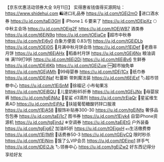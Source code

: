 【京东优惠活动领券大全 9月11日】
实得惠省钱值得买源网址：https://www.shidehui.com
🛍️进口礼品券
https://u.jd.com/tGEj2mO
🥃进口酒水券
https://u.jd.com/taEj3GH
 iPhone１６要来了
https://u.jd.com/tDEjpXz
🌕中秋主会场
https://u.jd.com/tOEjg2F
https://u.jd.com/tOEjWB7
酒类券
https://u.jd.com/t6EjN9q
https://u.jd.com/tOEjaCe
🛒超市中秋券
https://u.jd.com/trEj6y0
白象方便面 0.83/包
https://u.jd.com/tGEjDLb
https://u.jd.com/tOEj0I5
🥮月满中秋月饼会场
https://u.jd.com/t1EjDef
🥮老鼎丰月饼
https://u.jd.com/t6EjAHx
🥮稻香村月饼
https://u.jd.com/tGEj6Nx
粮油调味 满119打9折
https://u.jd.com/t6Ej2Di
https://u.jd.com/t6EjBv6
生鲜券
https://u.jd.com/tDEj6Kb
https://u.jd.com/tGEjZuw
🆓超市抽免单
https://u.jd.com/tGEjAMh
🍼99母婴券
https://u.jd.com/tDEj1Cx
🧻纸巾券
https://u.jd.com/tDEjNaf
杜蕾斯 带刺魔法装
https://u.jd.com/t6EjExf
🏷超市领劵中心
https://u.jd.com/t1EjSnM
🍮徐福记 小布甸果冻
https://u.jd.com/tOEjBQU
🏻儿童奶粉85折券
https://u.jd.com/tGEjJNx
🏻母婴尿裤
https://u.jd.com/tgEjNAz
🏻星鲨 d3滴剂
https://u.jd.com/trEjaQr
🏻星鲨维生素AD
https://u.jd.com/trEjPAz
🏻扶娃葡萄糖酸钙锌口服液
https://u.jd.com/t1EjA58
🧥服饰补贴券300-30
https://u.jd.com/tgEjNfp
奢侈品包包券
https://u.jd.com/taEj1c7
图书券
https://u.jd.com/t1Ejyk4
自营iPhone资源机
https://u.jd.com/tgEjndJ
❄空调券
https://u.jd.com/taEjEtG
户外装备
https://u.jd.com/tgEjg67
加油85折
https://u.jd.com/tOEjgxH
💴生活缴费劵
https://u.jd.com/t1Ej1MR
🏻话费券50-3
https://u.jd.com/tGEjyCQ
限时秒杀
https://u.jd.com/t1EjNim
🛵饿了么VIP会员
https://u.jd.com/tDEjnp1
拼手气
https://u.jd.com/tDEj2Jk
🏷领券中心
https://u.jd.com/tgEjZw2
好东西记得分享给好友
